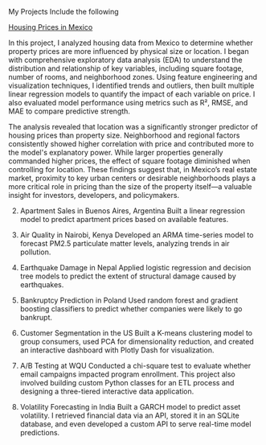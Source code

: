 My Projects Include the following

[Housing Prices in Mexico](https://github.com/BarnabasObuya/portfolio/blob/main/1_Housing_in_Brazil_.ipynb)

In this project, I analyzed housing data from Mexico to determine whether property prices are more influenced by physical size or location. I began with comprehensive exploratory data analysis (EDA) to understand the distribution and relationship of key variables, including square footage, number of rooms, and neighborhood zones. Using feature engineering and visualization techniques, I identified trends and outliers, then built multiple linear regression models to quantify the impact of each variable on price. I also evaluated model performance using metrics such as R², RMSE, and MAE to compare predictive strength.

The analysis revealed that location was a significantly stronger predictor of housing prices than property size. Neighborhood and regional factors consistently showed higher correlation with price and contributed more to the model's explanatory power. While larger properties generally commanded higher prices, the effect of square footage diminished when controlling for location. These findings suggest that, in Mexico’s real estate market, proximity to key urban centers or desirable neighborhoods plays a more critical role in pricing than the size of the property itself—a valuable insight for investors, developers, and policymakers.

2. Apartment Sales in Buenos Aires, Argentina
Built a linear regression model to predict apartment prices based on available features.

3. Air Quality in Nairobi, Kenya
Developed an ARMA time-series model to forecast PM2.5 particulate matter levels, analyzing trends in air pollution.

4. Earthquake Damage in Nepal
Applied logistic regression and decision tree models to predict the extent of structural damage caused by earthquakes.

5. Bankruptcy Prediction in Poland
Used random forest and gradient boosting classifiers to predict whether companies were likely to go bankrupt.

6. Customer Segmentation in the US
Built a K-means clustering model to group consumers, used PCA for dimensionality reduction, and created an interactive dashboard with Plotly Dash for visualization.

7. A/B Testing at WQU
Conducted a chi-square test to evaluate whether email campaigns impacted program enrollment. This project also involved building custom Python classes for an ETL process and designing a three-tiered interactive data application.

8. Volatility Forecasting in India
Built a GARCH model to predict asset volatility. I retrieved financial data via an API, stored it in an SQLite database, and even developed a custom API to serve real-time model predictions.
